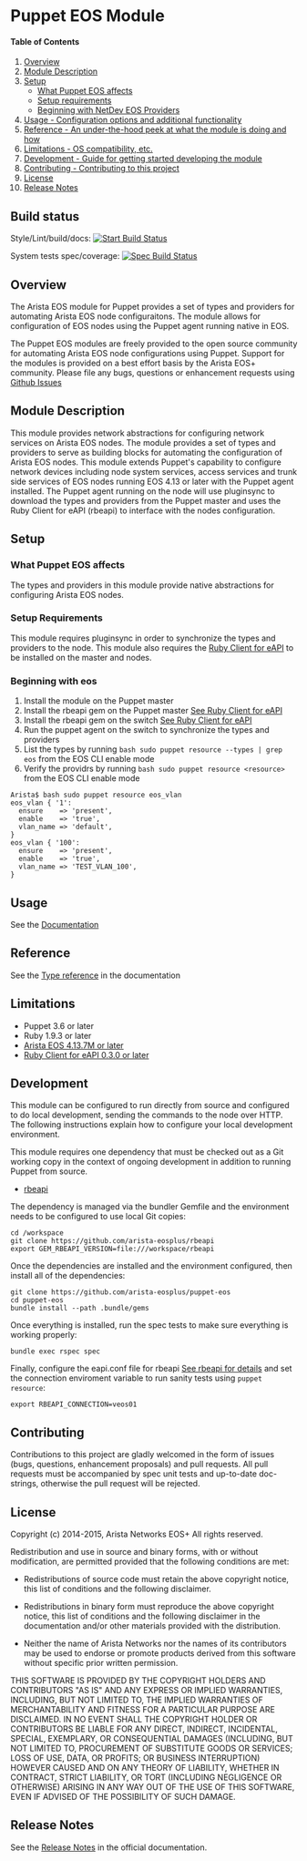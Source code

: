 # Puppet EOS Module

#### Table of Contents

1. [Overview](#overview)
2. [Module Description](#module-description)
3. [Setup](#setup)
    * [What Puppet EOS affects](#what-puppet-eos-affects)
    * [Setup requirements](#setup-requirements)
    * [Beginning with NetDev EOS Providers](#beginning-eos)
4. [Usage - Configuration options and additional functionality](#usage)
5. [Reference - An under-the-hood peek at what the module is doing and how](#reference)
6. [Limitations - OS compatibility, etc.](#limitations)
7. [Development - Guide for getting started developing the module](#development)
8. [Contributing - Contributing to this project](#contributing)
9. [License](#license)
10. [Release Notes](#release-notes)


## Build status

Style/Lint/build/docs: [![Start Build Status](https://revproxy.arista.com/eosplus/ci/buildStatus/icon?job=puppet-eos_start&style=plastic)](https://revproxy.arista.com/eosplus/ci/job/puppet-eos_start)

System tests spec/coverage: [![Spec Build Status](https://revproxy.arista.com/eosplus/ci/buildStatus/icon?job=puppet-eos_spec&style=plastic)](https://revproxy.arista.com/eosplus/ci/job/puppet-eos_spec)

## Overview

The Arista EOS module for Puppet provides a set of types and providers for
automating Arista EOS node configuraitons.  The module allows for configuration
of EOS nodes using the Puppet agent running native in EOS.

The Puppet EOS modules are freely provided to the open source community for
automating Arista EOS node configurations using Puppet.  Support for the
modules is provided on a best effort basis by the Arista EOS+ community.
Please file any bugs, questions or enhancement requests using [Github
Issues](http://github.com/arista-eosplus/puppet-eos/issues)

## Module Description

This module provides network abstractions for configuring network services on
Arista EOS nodes.  The module provides a set of types and providers to serve as
building blocks for automating the configuration of Arista EOS nodes.  This
module extends Puppet's capability to configure network devices including node
system services, access services and trunk side services of EOS nodes running
EOS 4.13 or later with the Puppet agent installed.  The Puppet agent running on
the node will use pluginsync to download the types and providers from the Puppet
master and uses the Ruby Client for eAPI (rbeapi) to interface with the nodes
configuration.

## Setup

### What Puppet EOS affects

The types and providers in this module provide native abstractions for
configuring Arista EOS nodes.

### Setup Requirements

This module requires pluginsync in order to synchronize the types and providers
to the node.  This module also requires the [Ruby Client for eAPI](rbeapi) to
be installed on the master and nodes.

### Beginning with eos

 1. Install the module on the Puppet master
 2. Install the rbeapi gem on the Puppet master [See Ruby Client for eAPI](rbeapi)
 3. Install the rbeapi gem on the switch [See Ruby Client for eAPI](rbeapi)
 4. Run the puppet agent on the switch to synchronize the types and providers
 5. List the types by running `bash sudo puppet resource --types | grep eos`
    from the EOS CLI enable mode
 6. Verify the providrs by running `bash sudo puppet resource <resource>` from 
    the EOS CLI enable mode

```
Arista$ bash sudo puppet resource eos_vlan
eos_vlan { '1':
  ensure    => 'present',
  enable    => 'true',
  vlan_name => 'default',
}
eos_vlan { '100':
  ensure    => 'present',
  enable    => 'true',
  vlan_name => 'TEST_VLAN_100',
}
```

## Usage

See the [Documentation](http://puppet-eos.readthedocs.org/en/master/)

## Reference

See the [Type reference](http://puppet-eos.readthedocs.org/en/master/types.html) in the documentation

## Limitations
* Puppet 3.6 or later
* Ruby 1.9.3 or later
* [Arista EOS 4.13.7M or later](arista)
* [Ruby Client for eAPI 0.3.0 or later](rbeapi)

## Development

This module can be configured to run directly from source and configured to do
local development, sending the commands to the node over HTTP.  The following
instructions explain how to configure your local development environment.

This module requires one dependency that must be checked out as a Git working
copy in the context of ongoing development in addition to running Puppet from
source.

 * [rbeapi][rbeapi]

The dependency is managed via the bundler Gemfile and the environment needs to
be configured to use local Git copies:

    cd /workspace
    git clone https://github.com/arista-eosplus/rbeapi
    export GEM_RBEAPI_VERSION=file:///workspace/rbeapi

Once the dependencies are installed and the environment configured, then
install all of the dependencies:

    git clone https://github.com/arista-eosplus/puppet-eos
    cd puppet-eos
    bundle install --path .bundle/gems

Once everything is installed, run the spec tests to make sure everything is
working properly:

    bundle exec rspec spec

Finally, configure the eapi.conf file for rbeapi [See rbeapi for
details][rbeapi] and set the connection enviroment variable to run sanity tests
using `puppet resource`:

    export RBEAPI_CONNECTION=veos01

## Contributing

Contributions to this project are gladly welcomed in the form of issues (bugs,
questions, enhancement proposals) and pull requests.  All pull requests must be
accompanied by spec unit tests and up-to-date doc-strings, otherwise the pull
request will be rejected.

## License
Copyright (c) 2014-2015, Arista Networks EOS+
All rights reserved.

Redistribution and use in source and binary forms, with or without
modification, are permitted provided that the following conditions are met:

* Redistributions of source code must retain the above copyright notice, this
  list of conditions and the following disclaimer.

* Redistributions in binary form must reproduce the above copyright notice,
  this list of conditions and the following disclaimer in the documentation
  and/or other materials provided with the distribution.

* Neither the name of Arista Networks nor the names of its
  contributors may be used to endorse or promote products derived from
  this software without specific prior written permission.

THIS SOFTWARE IS PROVIDED BY THE COPYRIGHT HOLDERS AND CONTRIBUTORS "AS IS"
AND ANY EXPRESS OR IMPLIED WARRANTIES, INCLUDING, BUT NOT LIMITED TO, THE
IMPLIED WARRANTIES OF MERCHANTABILITY AND FITNESS FOR A PARTICULAR PURPOSE ARE
DISCLAIMED. IN NO EVENT SHALL THE COPYRIGHT HOLDER OR CONTRIBUTORS BE LIABLE
FOR ANY DIRECT, INDIRECT, INCIDENTAL, SPECIAL, EXEMPLARY, OR CONSEQUENTIAL
DAMAGES (INCLUDING, BUT NOT LIMITED TO, PROCUREMENT OF SUBSTITUTE GOODS OR
SERVICES; LOSS OF USE, DATA, OR PROFITS; OR BUSINESS INTERRUPTION) HOWEVER
CAUSED AND ON ANY THEORY OF LIABILITY, WHETHER IN CONTRACT, STRICT LIABILITY,
OR TORT (INCLUDING NEGLIGENCE OR OTHERWISE) ARISING IN ANY WAY OUT OF THE USE
OF THIS SOFTWARE, EVEN IF ADVISED OF THE POSSIBILITY OF SUCH DAMAGE.

## Release Notes

See the [Release Notes](http://puppet-eos.readthedocs.org/en/master/release-notes.html)
in the official documentation.


[rbeapi]: https://github.com/arista-eosplus/rbeapi
[arista]: http://www.arista.com


